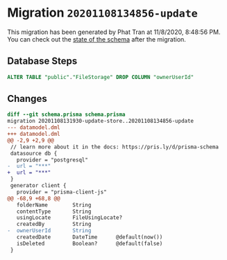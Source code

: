 # Migration `20201108134856-update`

This migration has been generated by Phat Tran at 11/8/2020, 8:48:56 PM.
You can check out the [state of the schema](./schema.prisma) after the migration.

## Database Steps

```sql
ALTER TABLE "public"."FileStorage" DROP COLUMN "ownerUserId"
```

## Changes

```diff
diff --git schema.prisma schema.prisma
migration 20201108131930-update-store..20201108134856-update
--- datamodel.dml
+++ datamodel.dml
@@ -2,9 +2,9 @@
 // learn more about it in the docs: https://pris.ly/d/prisma-schema
 datasource db {
   provider = "postgresql"
-  url = "***"
+  url = "***"
 }
 generator client {
   provider = "prisma-client-js"
@@ -68,9 +68,8 @@
   folderName        String
   contentType       String
   usingLocate       FileUsingLocate?
   createdBy         String
-  ownerUserId       String
   createdDate       DateTime      @default(now())
   isDeleted         Boolean?      @default(false)
 }
```


